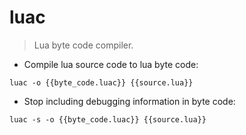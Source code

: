 # luac

> Lua byte code compiler.

- Compile lua source code to lua byte code:

`luac -o {{byte_code.luac}} {{source.lua}}`

- Stop including debugging information in byte code:

`luac -s -o {{byte_code.luac}} {{source.lua}}`
